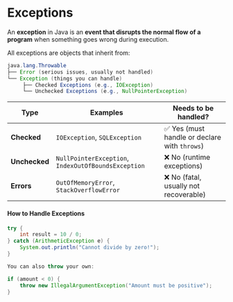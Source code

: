 # Exceptions

An **exception** in Java is an **event that disrupts the normal flow of a program** when something goes wrong during execution.

All exceptions are objects that inherit from:
```java
java.lang.Throwable
├── Error (serious issues, usually not handled)
└── Exception (things you can handle)
     ├── Checked Exceptions (e.g., IOException)
     └── Unchecked Exceptions (e.g., NullPointerException)
```

|Type|Examples|Needs to be handled?|
|---|---|---|
|**Checked**|`IOException`, `SQLException`|✅ Yes (must handle or declare with `throws`)|
|**Unchecked**|`NullPointerException`, `IndexOutOfBoundsException`|❌ No (runtime exceptions)|
|**Errors**|`OutOfMemoryError`, `StackOverflowError`|❌ No (fatal, usually not recoverable)|
#### How to Handle Exceptions

```java
try {
    int result = 10 / 0;
} catch (ArithmeticException e) {
    System.out.println("Cannot divide by zero!");
}

You can also throw your own:

if (amount < 0) {
    throw new IllegalArgumentException("Amount must be positive");
}
```